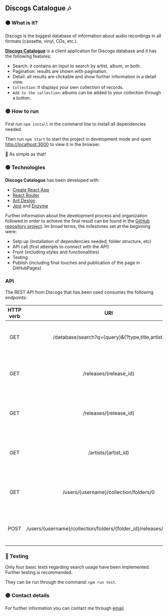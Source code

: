 ## Discogs Catalogue 🎶
### 🟠 What is it?

Discogs is the biggest database of information about audio recordings in all formats (cassette, vinyl, CDs, etc.).

[**Discogs Catalogue**](https://neired.github.io/discogs-catalogue/#/) is a client application for Discogs database and it has the following features:
- Search: it contains an input to search by artist, album, or both.
- Pagination: results are shown with pagination.
- Detail: all results are clickable and show further information in a detail view.
- `Collection`: it displays your own collection of records.
- `Add to the collection`: albums can be added to your collection through a button.

### 🟡 How to run

First run `npm install` in the command line to install all dependencies needed. 

Then run `npm start` to start the project in development mode and open [http://localhost:3000](http://localhost:3000) to view it in the browser.

💫  As simple as that!

### 🟢 Technologies

**Discogs Catalogue** has been developed with:
- [Create React App](https://github.com/facebook/create-react-app)
- [React Router](https://reactrouter.com/)
- [Ant Design](https://ant.design/)
- [Jest](https://jestjs.io/) and [Enzyme](https://enzymejs.github.io/enzyme)

Further information about the development process and organization followed in order to achieve the final result can be found in the [GitHub repository project](https://github.com/neired/discogs-catalogue/projects/1). Im broad terms, the milestones set at the beginning were:
- Setp up (installation of dependencies needed, folder structure, etc)
- API call (first attempts to connect with the API)
- Front (including styles and functionalities)
- Testing
- Publish (including final touches and publication of the page in GitHubPages)

### API

The REST API from Discogs that has been used consumes the following endpoints:

| HTTP verb |    URI    | Action           |
|:---------:|:---------:|:----------------:|
| GET       | /database/search?q={query}&{?type,title,artist} | lists all items that match the query and type |
| GET       | /releases/{release_id} | provides detailed information about a particular release |
| GET       | /releases/{release_id} | provides detailed information about a particular release |
| GET       | /artists/{artist_id} | provides detailed information about a particular artist |
| GET       | /users/{username}/collection/folders/0 | retrieves metadata about folder "All" in user’s collection |
| POST       | /users/{username}/collection/folders/{folder_id}/releases/{release_id} | add a release to a folder in user’s collection |


### 🔵  Testing

Only four basic tests regarding search usage have been implemented. Further testing is recommended.

They can be run through the command: `npm run test`.

### 🟣 Contact details
For further information you can contact me through [email](mailto:nmillans91@gmail.com).